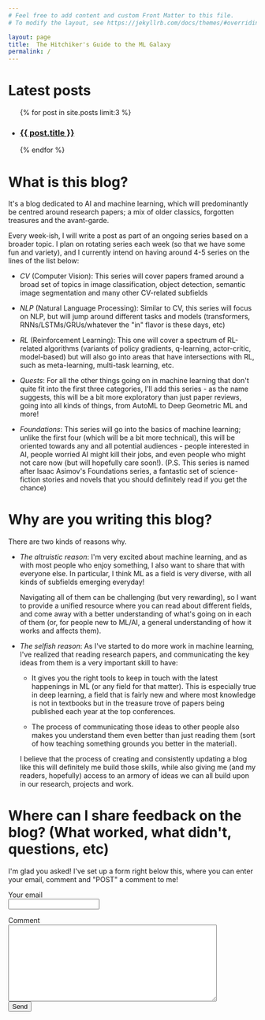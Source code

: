 ```yaml
---
# Feel free to add content and custom Front Matter to this file.
# To modify the layout, see https://jekyllrb.com/docs/themes/#overriding-theme-defaults

layout: page
title:  The Hitchiker's Guide to the ML Galaxy
permalink: /
---
```

# Latest posts
<ul>
{% for post in site.posts limit:3 %}
<li>
    <a href="{{ post.url }}">
    <h3> {{ post.title }} </h3>
    </a>
</li>
{% endfor %}
</ul>



# What is this blog?
It's a blog dedicated to AI and machine learning, which will predominantly be centred around research papers; a mix of older classics, forgotten treasures and the avant-garde.

Every week-ish, I will write a post as part of an ongoing series based on a broader topic. I plan on rotating series each week (so that we have some fun and variety), and I currently intend on having around 4-5 series on the lines of the list below:

* *CV* (Computer Vision): This series will cover papers framed around a broad set of topics in image classification, object detection, semantic image segmentation and many other CV-related subfields

* *NLP* (Natural Language Processing): Similar to CV, this series will focus on NLP, but will jump around different tasks and models (transformers, RNNs/LSTMs/GRUs/whatever the "in" flavor is these days, etc)

* *RL* (Reinforcement Learning): This one will cover a spectrum of RL-related algorithms (variants of policy gradients, q-learning, actor-critic, model-based) but will also go into areas that have intersections with RL, such as meta-learning, multi-task learning, etc.

* *Quests*: For all the other things going on in machine learning that don't quite fit into the first three categories, I'll add this series - as the name suggests, this will be a bit more exploratory than just paper reviews, going into all kinds of things, from AutoML to Deep Geometric ML and more! 

* *Foundations*: This series will go into the basics of machine learning; unlike the first four (which will be a bit more technical), this will be oriented towards any and all potential audiences - people interested in AI, people worried AI might kill their jobs, and even people who might not care now (but will hopefully care soon!). (P.S. This series is named after Isaac Asimov's Foundations series, a fantastic set of science-fiction stories and novels that you should definitely read if you get the chance)

# Why are you writing this blog?
There are two kinds of reasons why.

* *The altruistic reason*: 
    I'm very excited about machine learning, and as with most people who enjoy something, I also want to share that with everyone else. In particular, I think ML as a field is very diverse, with all kinds of subfields emerging everyday! 
    
    Navigating all of them can be challenging (but very rewarding), so I want to provide a unified resource where you can read about different fields, and come away with a better understanding of what's going on in each of them (or, for people new to ML/AI, a general understanding of how it works and affects them). 

* *The selfish reason*: As I've started to do more work in machine learning, I've realized that reading research papers, and communicating the key ideas from them is a very important skill to have:
    
    * It gives you the right tools to keep in touch with the latest happenings in ML (or any field for that matter). This is especially true in deep learning, a field that is fairly new and where most knowledge is not in textbooks but in the treasure trove of papers being published each year at the top conferences. 

    * The process of communicating those ideas to other people also makes you understand them even better than just reading them (sort of how teaching something grounds you better in the material).
    
    I believe that the process of creating and consistently updating a blog like this will definitely me build those skills, while also giving me (and my readers, hopefully) access to an armory of ideas we can all build upon in our research, projects and work. 

# Where can I share feedback on the blog? (What worked, what didn't, questions, etc)
I'm glad you asked! I've set up a form right below this, where you can enter your email, comment and "POST" a comment to me! 

<form action="https://formspree.io/kavishwarvyom@berkeley.edu" method="POST">
Your email<br><input type="email" name="_replyto"><br>

Comment<br><textarea name="body" rows="10" cols="50"></textarea><br><input type="submit" value="Send"></form>